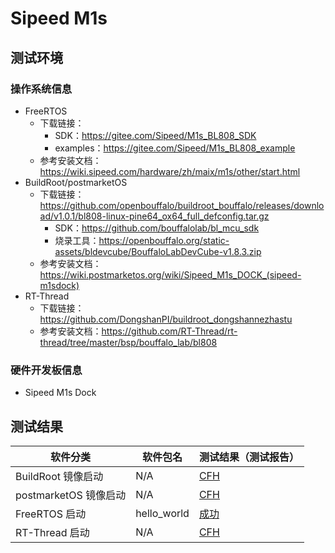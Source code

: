 # Sipeed M1s

## 测试环境

### 操作系统信息

- FreeRTOS
  - 下载链接：
    - SDK：https://gitee.com/Sipeed/M1s_BL808_SDK
    - examples：https://gitee.com/Sipeed/M1s_BL808_example
  - 参考安装文档：https://wiki.sipeed.com/hardware/zh/maix/m1s/other/start.html
- BuildRoot/postmarketOS
  - 下载链接：https://github.com/openbouffalo/buildroot_bouffalo/releases/download/v1.0.1/bl808-linux-pine64_ox64_full_defconfig.tar.gz
    - SDK：https://github.com/bouffalolab/bl_mcu_sdk
    - 烧录工具：https://openbouffalo.org/static-assets/bldevcube/BouffaloLabDevCube-v1.8.3.zip
  - 参考安装文档：https://wiki.postmarketos.org/wiki/Sipeed_M1s_DOCK_(sipeed-m1sdock)
- RT-Thread
  - 下载链接：https://github.com/DongshanPI/buildroot_dongshannezhastu
  - 参考安装文档：https://github.com/RT-Thread/rt-thread/tree/master/bsp/bouffalo_lab/bl808

### 硬件开发板信息

- Sipeed M1s Dock

## 测试结果

| 软件分类              | 软件包名    | 测试结果（测试报告） |
| --------------------- | ----------- | -------------------- |
| BuildRoot 镜像启动    | N/A         | [CFH][BuildRoot]     |
| postmarketOS 镜像启动 | N/A         | [CFH][pmOS]          |
| FreeRTOS 启动         | hello_world | [成功][BuildRoot]    |
| RT-Thread 启动        | N/A         | [CFH][RT-Thread]     |

[BuildRoot]: ./BuildRoot/README_zh.md
[RT-Thread]: ./RT-Thread/README_zh.md
[pmOS]: ./pmOS/README_zh.md
[FreeRTOS]: ./FreeRTOS/README_zh.md
